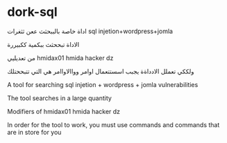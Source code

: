 # dork-sql

اداة خاصة  بالببحثث  ععن ثثغرات  sql injetion+wordpress+jomla 


الاداة تبححثث ببكمية ككبيررة  

من تعديليي  hmidax01 
hmida  hacker dz 


ولككي تعملل الادداةة يجبب اسستتعمال  اوامر وواالاواامر هي  التي تتبححتلك



A tool for searching sql injetion + wordpress + jomla vulnerabilities


The tool searches in a large quantity

Modifiers of hmidax01
hmida hacker dz


In order for the tool to work, you must use commands and commands that are in store for you

